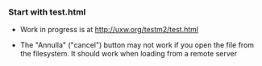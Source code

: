 ### Start with test.html

- Work in progress is at http://uxw.org/testm2/test.html

- The "Annulla" ("cancel") button may not work if you open the file from the filesystem. It should work when loading from a remote server
